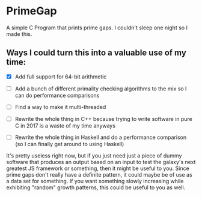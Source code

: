 # PrimeGap

A simple C Program that prints prime gaps. I couldn't sleep one night so I made this.

## Ways I could turn this into a valuable use of my time:

* [x] Add full support for 64-bit arithmetic
* [ ] Add a bunch of different primality checking algorithms to the mix so I can do performance comparisons
* [ ] Find a way to make it multi-threaded
* [ ] Rewrite the whole thing in C++ because trying to write software in pure C in 2017 is a waste of my time anyways
* [ ] Rewrite the whole thing in Haskell and do a performance comparison (so I can finally get around to using Haskell)


It's pretty useless right now, but if you just need just a piece of dummy software that produces an output based on an input to test the galaxy's next greatest JS framework or something, then it might be useful to you. Since prime gaps don't really have a definite pattern, it could maybe be of use as a data set for something. If you want something slowly increasing while exhibiting "random" growth patterns, this could be useful to you as well.
